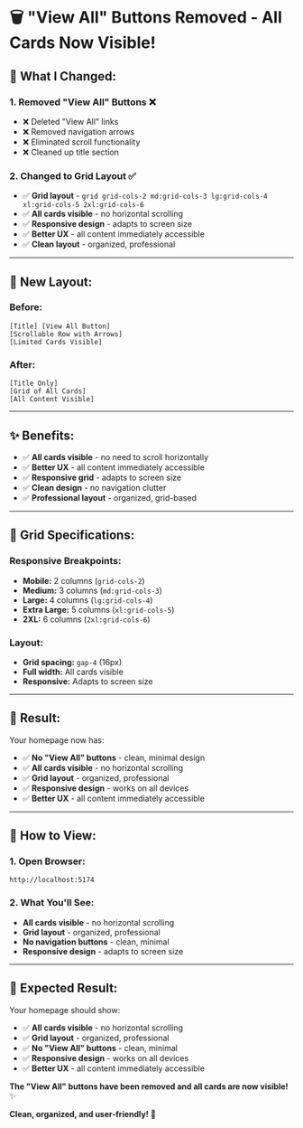 # 🗑️ "View All" Buttons Removed - All Cards Now Visible!

## 🎯 **What I Changed:**

### **1. Removed "View All" Buttons** ❌
- ❌ Deleted "View All" links
- ❌ Removed navigation arrows
- ❌ Eliminated scroll functionality
- ❌ Cleaned up title section

### **2. Changed to Grid Layout** ✅
- ✅ **Grid layout** - `grid grid-cols-2 md:grid-cols-3 lg:grid-cols-4 xl:grid-cols-5 2xl:grid-cols-6`
- ✅ **All cards visible** - no horizontal scrolling
- ✅ **Responsive design** - adapts to screen size
- ✅ **Better UX** - all content immediately accessible
- ✅ **Clean layout** - organized, professional

---

## 🎨 **New Layout:**

### **Before:**
```
[Title] [View All Button]
[Scrollable Row with Arrows]
[Limited Cards Visible]
```

### **After:**
```
[Title Only]
[Grid of All Cards]
[All Content Visible]
```

---

## ✨ **Benefits:**

- ✅ **All cards visible** - no need to scroll horizontally
- ✅ **Better UX** - all content immediately accessible
- ✅ **Responsive grid** - adapts to screen size
- ✅ **Clean design** - no navigation clutter
- ✅ **Professional layout** - organized, grid-based

---

## 🎯 **Grid Specifications:**

### **Responsive Breakpoints:**
- **Mobile:** 2 columns (`grid-cols-2`)
- **Medium:** 3 columns (`md:grid-cols-3`)
- **Large:** 4 columns (`lg:grid-cols-4`)
- **Extra Large:** 5 columns (`xl:grid-cols-5`)
- **2XL:** 6 columns (`2xl:grid-cols-6`)

### **Layout:**
- **Grid spacing:** `gap-4` (16px)
- **Full width:** All cards visible
- **Responsive:** Adapts to screen size

---

## 🚀 **Result:**

Your homepage now has:
- ✅ **No "View All" buttons** - clean, minimal design
- ✅ **All cards visible** - no horizontal scrolling
- ✅ **Grid layout** - organized, professional
- ✅ **Responsive design** - works on all devices
- ✅ **Better UX** - all content immediately accessible

---

## 🔄 **How to View:**

### **1. Open Browser:**
```
http://localhost:5174
```

### **2. What You'll See:**
- **All cards visible** - no horizontal scrolling
- **Grid layout** - organized, professional
- **No navigation buttons** - clean, minimal
- **Responsive design** - adapts to screen size

---

## 🎯 **Expected Result:**

Your homepage should show:
- ✅ **All cards visible** - no horizontal scrolling
- ✅ **Grid layout** - organized, professional
- ✅ **No "View All" buttons** - clean, minimal
- ✅ **Responsive design** - works on all devices
- ✅ **Better UX** - all content immediately accessible

**The "View All" buttons have been removed and all cards are now visible!** ✨

**Clean, organized, and user-friendly!** 🎯
